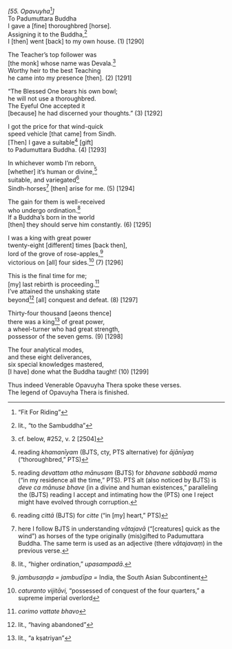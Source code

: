 *\[55. Opavuyha*[^1]*\]*  
To Padumuttara Buddha  
I gave a \[fine\] thoroughbred \[horse\].  
Assigning it to the Buddha,[^2]  
I \[then\] went \[back\] to my own house. (1) \[1290\]

The Teacher’s top follower was  
\[the monk\] whose name was Devala.[^3]  
Worthy heir to the best Teaching  
he came into my presence \[then\]. (2) \[1291\]

“The Blessed One bears his own bowl;  
he will not use a thoroughbred.  
The Eyeful One accepted it  
\[because\] he had discerned your thoughts.” (3) \[1292\]

I got the price for that wind-quick  
speed vehicle \[that came\] from Sindh.  
\[Then\] I gave a suitable[^4] \[gift\]  
to Padumuttara Buddha. (4) \[1293\]

In whichever womb I’m reborn,  
\[whether\] it’s human or divine,[^5]  
suitable, and variegated[^6]  
Sindh-horses[^7] \[then\] arise for me. (5) \[1294\]

The gain for them is well-received  
who undergo ordination.[^8]  
If a Buddha’s born in the world  
\[then\] they should serve him constantly. (6) \[1295\]

I was a king with great power  
twenty-eight \[different\] times \[back then\],  
lord of the grove of rose-apples,[^9]  
victorious on \[all\] four sides.[^10] (7) \[1296\]

This is the final time for me;  
\[my\] last rebirth is proceeding.[^11]  
I’ve attained the unshaking state  
beyond[^12] \[all\] conquest and defeat. (8) \[1297\]

Thirty-four thousand \[aeons thence\]  
there was a king[^13] of great power,  
a wheel-turner who had great strength,  
possessor of the seven gems. (9) \[1298\]

The four analytical modes,  
and these eight deliverances,  
six special knowledges mastered,  
\[I have\] done what the Buddha taught! (10) \[1299\]

Thus indeed Venerable Opavuyha Thera spoke these verses.  
The legend of Opavuyha Thera is finished.

[^1]: “Fit For Riding”

[^2]: lit., “to the Sambuddha”

[^3]: cf. below, \#252, v. 2 \[2504\]

[^4]: reading *khamanīyam* (BJTS, cty, PTS alternative) for *ājānīyaŋ* (“thoroughbred,” PTS)

[^5]: reading *devattam atha mānusam* (BJTS) for *bhavane sabbadā mama* (“in my residence all the time,” PTS). PTS alt (also noticed by BJTS) is *deve ca mānuse bhave* (in a divine and human existences,” paralleling the (BJTS) reading I accept and intimating how the (PTS) one I reject might have evolved through corruption.

[^6]: reading *cittā* (BJTS) for *citte* (“in \[my\] heart,” PTS)

[^7]: here I follow BJTS in understanding *vātajavā* (“\[creatures\] quick as the wind”) as horses of the type originally (mis)gifted to Padumuttara Buddha. The same term is used as an adjective (there *vātajavaṃ*) in the previous verse.

[^8]: lit., “higher ordination,” *upasampadā*.

[^9]: *jambusaṇḍa = jambudīpa =* India, the South Asian Subcontinent

[^10]: *caturanto vijitāvi,* “possessed of conquest of the four quarters,” a supreme imperial overlord

[^11]: *carimo vattate bhavo*

[^12]: lit., “having abandoned”

[^13]: lit., “a kṣatriyan”
